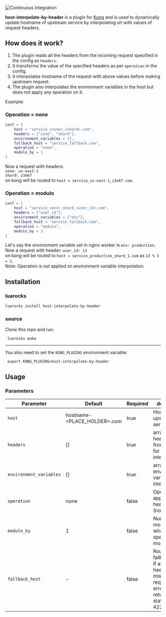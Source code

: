 ![Continuous Integration](https://github.com/dream11/kong-host-interpolate-by-header/workflows/Continuous%20Integration/badge.svg)

**host-interpolate-by-header** is a plugin for [Kong](https://github.com/Mashape/kong) and is used to dynamically update hostname of upstream service by interpolating url with values of request headers.

## How does it work?

1. The plugin reads all the headers from the incoming request specified in the config as `headers`.
2. It transforms the value of the specified headers as per `operation` in the config.
3. It interpolates hostname of the request with above values before making upstream request.
4. The plugin also interpolates the environment variables in the host but does not apply any operation on it.

Example:

### Operation = none

```lua
conf = {
    host = "service_<zone>_<shard>.com",
    headers = {"zone", "shard"},
    environment_variables = {},
    fallback_host = "service_fallback.com",
    operation = "none",
    modulo_by = 1
}
```

Now a request with headers: <br>
 `zone: us-east-1` <br>
 `shard: z3e67`<br>
on kong will be routed to `host = service_us-east-1_z3e67.com`.

### Operation = modulo

```lua
conf = {
    host = "service_<env>_shard_<user_id>.com",
    headers = {"user_id"},
    environment_variables = {"env"},
    fallback_host = "service_fallback.com",
    operation = "modulo",
    modulo_by = 3
}
```
Let's say the environment variable set in nginx worker is `env: production`. <br>
Now a request with header:
 `user_id: 13` <br>
on kong will be routed to `host = service_production_shard_1.com` as `13 % 3 = 1`.<br/>
Note: Operation is not applied on environment variable interpolation.

## Installation

### luarocks
```bash
luarocks install host-interpolate-by-header
```

### source
Clone this repo and run:

     luarocks make
-------------------------
You also need to set the `KONG_PLUGINS` environment variable:

     export KONG_PLUGINS=host-interpolate-by-header

## Usage

### Parameters

| Parameter | Default  | Required | description |
| --- | --- | --- | --- |
| `host` | hostname-\<PLACE_HOLDER\>.com | true | Hostname of upstream service |
| `headers` | {} | true | array of headers read from request for interpolation |
| `environment_variables` | {} | true | array of environment varibales for interpolation |
| `operation` | none | false | Operation to apply on header value (none/modulo) |
| `modulo_by` | 1 | false | Number to do modulo by when operation = modulo |
| `fallback_host` | - | false | Route to fallback_host if any of the headers is missing in request else error is returned with status code 422 |
